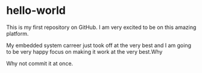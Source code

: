 # hello-world
This is my first repository on GitHub. I am very excited to be on this amazing platform.

My embedded system carreer just took off at the very best and I am going to be very happy focus on making it work at the very best.Why 



Why not commit it at once.

